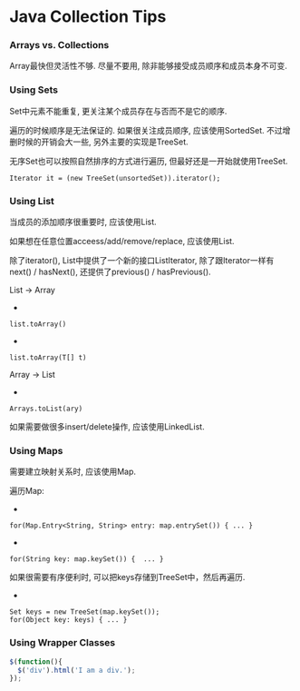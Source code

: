 # Java Collection Tips

### Arrays vs. Collections

Array最快但灵活性不够. 尽量不要用, 除非能够接受成员顺序和成员本身不可变.

### Using Sets

Set中元素不能重复, 更关注某个成员存在与否而不是它的顺序.

遍历的时候顺序是无法保证的. 如果很关注成员顺序, 应该使用SortedSet. 不过增删时候的开销会大一些, 另外主要的实现是TreeSet.

无序Set也可以按照自然排序的方式进行遍历, 但最好还是一开始就使用TreeSet.

`Iterator it = (new TreeSet(unsortedSet)).iterator();`

### Using List

当成员的添加顺序很重要时, 应该使用List.

如果想在任意位置acceess/add/remove/replace, 应该使用List.

除了iterator(), List中提供了一个新的接口ListIterator, 除了跟Iterator一样有next() / hasNext(), 还提供了previous() / hasPrevious().

List -> Array

  * 
  ```
  list.toArray()
  ```

  * 
  ```
  list.toArray(T[] t)
  ```

Array -> List

  * 
  ```
  Arrays.toList(ary)
  ```

如果需要做很多insert/delete操作, 应该使用LinkedList.

### Using Maps

需要建立映射关系时, 应该使用Map.

遍历Map:

  * 
  ```
  for(Map.Entry<String, String> entry: map.entrySet()) { ... }
  ```

  * 
  ```
  for(String key: map.keySet()) {  ... }
  ```

如果很需要有序便利时, 可以把keys存储到TreeSet中，然后再遍历.

  * 
  ```
  Set keys = new TreeSet(map.keySet());
  for(Object key: keys) { ... }
  ```

### Using Wrapper Classes

```javascript
$(function(){
  $('div').html('I am a div.');
});
```